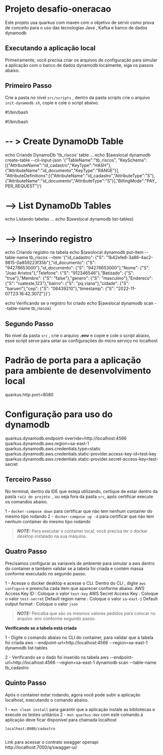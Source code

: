 # Projeto desafio-oneracao

Este projeto usa quarkus com maven com o objetivo de servir como prova de conceito para o uso das tecnologias Java , Kafka e banco de dados dynamodb

## Executando a aplicação local

Primeiramente, você precisa criar os arquivos de configuração para simular a aplicação com o banco de dados dynamodb localmente, siga os passos abaixo.

## Primeiro Passo

Crie a pasta no nível `src/scripts` , dentro da pasta scripts crie o arquivo `init-dynamodb.sh`, copie e cole o script abaixo.

#!/bin/bash

#!/bin/bash

# -- > Create DynamoDb Table
echo Criando  DynamoDb \'tb_riscos\' table ...
echo $(awslocal dynamodb create-table --cli-input-json '{"TableName":"tb_riscos", "KeySchema":[{"AttributeName":"id_cadastro","KeyType":"HASH"},{"AttributeName":"id_documento","KeyType":"RANGE"}], "AttributeDefinitions":[{"AttributeName":"id_cadastro","AttributeType":"S"},{"AttributeName":"id_documento","AttributeType":"S"}],"BillingMode":"PAY_PER_REQUEST"}')


# --> List DynamoDb Tables
echo Listando tabelas ...
echo $(awslocal dynamodb list-tables)

# --> Inserindo registro
echo Criando registro na tabela
echo $(awslocal dynamodb put-item --table-name tb_riscos --item '{"id_cadastro": {"S": "1b42efe8-3a86-4ac2-9815-0a859223f35b"},"id_documento": {"S": "94278653000"},"id_documento": {"S": "94278653000"},"Nome": {"S": "Joao Aristos"},"Telefone": {"S": "912346546"},"Batizado": {"S": "true"},"Membro": {"S": "false"},"genero": {"S": "masculino"},"Endereco": {"S": "ruateste,123"},"bairro": {"S": "pq viana"},"cidade": {"S": "barueri"},"cep": {"S": "06439210"},"timestamp": {"S": "2022-11-07T23:16:42.307Z"}}')

echo Verificando se o registro foi criado
echo $(awslocal dynamodb scan --table-name tb_riscos)

## Segundo Passo

No nível da pasta `src` , crie o arquivo **.env** e copie e cole o script abaixo, esse script serve para setar as configurações do micro serviço no localhost

# Padrão de porta para a aplicação para ambiente de desenvolvimento local
quarkus.http.port=8080

# Configuração para uso do dynamodb
quarkus.dynamodb.endpoint-override=http://localhost:4566
quarkus.dynamodb.aws.region=sa-east-1
quarkus.dynamodb.aws.credentials.type=static
quarkus.dynamodb.aws.credentials.static-provider.access-key-id=test-key
quarkus.dynamodb.aws.credentials.static-provider.secret-access-key=test-secret


## Terceiro Passo
No terminal, dentro da IDE que esteja utilizando, certique de estar dentro da pasta `raíz do projeto `, ou seja fora da pasta `src`, após certificar execute os comandos abaixo.

1 - `docker-compose down` para certificar que não tem nenhum container do mesmo tipo rodando
2 - `docker-compose up -d` para certificar que não tem nenhum container do mesmo tipo rodando

> **_NOTE:_**  Para executar o container local, você precisa ter o docker desktop instalado na sua máquina.

## Quatro Passo

Precisamos configurar as variaveis de ambiente para simular a aws dentro do container e também validar se a tabela foi criada e contém massa conforme executado no segundo passo.

1 - Acesse o docker desktop e acesse o CLI.
    Dentro do CLI , digite `aws configure` e preencha cada item que aparecer conforme abaixo.
    AWS Access Key ID : Coloque o valor `test-key`
    AWS Secret Access Key : Coloque o valor `test-secret`
    Default region name : Coloque o valor `sa-east-1`
    Default output format : Coloque o valor `json`
> **_NOTE:_**  Perceba que são os mesmos valores pedidos para colocar no arquivo .env conforme segundo passo.

**Verificando se a tabela está criada**

1 - Digite o comando abaixo no CLI do container, para validar que a tabela foi criada 
	aws --endpoint-url=http://localhost:4566 --region=sa-east-1  dynamodb list-tables

2 - Verificando se o dado foi inserido na tabela
aws --endpoint-url=http://localhost:4566 --region=sa-east-1  dynamodb scan --table-name tb_cadastro

## Quinto Passo

Após o container estar rodando, agora você pode subir a aplicação localhost, executando o comando abaixo.

1 - `mvn clean install` para garantir que a aplicação instale as bibliotecas e execute os testes unitários
2 - `mvn quarkus:dev` com este comando a aplicação deve ficar disponível para chamada localhost

```URL localhost do micro serviço
localhost:8080/cadastro
```


```Informações Gerais
```

Link para acessar o contrato swagger openapi
http://localhost:7000/q/swagger-ui/
